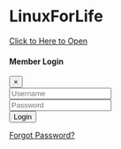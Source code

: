 # LinuxForLife
<html lang="en">
<head>
<meta charset="utf-8">
<meta http-equiv="X-UA-Compatible" content="IE=edge">
<meta name="viewport" content="width=device-width, initial-scale=1">
<title>Login Form</title>
<link href="https://fonts.googleapis.com/css?family=Roboto|Varela+Round" rel="stylesheet">
<link rel="stylesheet" href="https://maxcdn.bootstrapcdn.com/bootstrap/3.3.7/css/bootstrap.min.css">
<link rel="stylesheet" href="style.css">
<script src="https://ajax.googleapis.com/ajax/libs/jquery/1.12.4/jquery.min.js"></script>
<script src="https://maxcdn.bootstrapcdn.com/bootstrap/3.3.7/js/bootstrap.min.js"></script>
</head>
<body>
<div class="text-center">
	<!-- Button HTML (to Trigger Modal) -->
	<a href="#myModal" class="trigger-btn" data-toggle="modal">Click to Here to Open</a>
</div>
<!-- Modal HTML -->
<div id="myModal" class="modal fade">
	<div class="modal-dialog modal-login">
		<div class="modal-content">
			<div class="modal-header">				
				<h4 class="modal-title">Member Login</h4>
				<button type="button" class="close" data-dismiss="modal" aria-hidden="true">&times;</button>
			</div>
			<div class="modal-body">
				<form action="/examples/actions/confirmation.php" method="post">
					<div class="form-group">
						<input type="text" class="form-control" placeholder="Username" required="required">
					</div>
					<div class="form-group">
						<input type="password" class="form-control" placeholder="Password" required="required">
					</div>
					<div class="form-group">
						<input type="submit" class="btn btn-primary btn-block btn-lg" value="Login">
					</div>
				</form>				
				<p class="hint-text"><a href="#">Forgot Password?</a></p>
			</div>
		</div>
	</div>
</div>     
</body>
</html>
